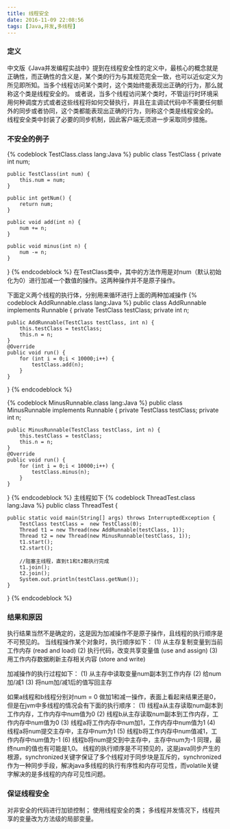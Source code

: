 ```yaml
---
title: 线程安全
date: 2016-11-09 22:08:56
tags: [Java,并发,多线程]
---
```


### 定义
中文版《Java并发编程实战中》提到在线程安全性的定义中，最核心的概念就是正确性，而正确性的含义是，某个类的行为与其规范完全一致，也可以近似定义为所见即所知。当多个线程访问某个类时，这个类始终能表现出正确的行为，那么就称这个类是线程安全的。
或者说，当多个线程访问某个类时，不管运行时环境采用何种调度方式或者这些线程将如何交替执行，并且在主调试代码中不需要任何额外的同步或者协同，这个类都能表现出正确的行为，则称这个类是线程安全的。
线程安全类中封装了必要的同步机制，因此客户端无须进一步采取同步措施。
<!-- more -->
### 不安全的例子
{% codeblock TestClass.class lang:Java %}
public class TestClass {
	private int num;
	
	public TestClass(int num) {
		this.num = num;
	}
	
	public int getNum() {  
        return num;  
    }  
	
	public void add(int n) {
		num += n;
	}
	
	public void minus(int n) {
		num -= n;
	}
}
{% endcodeblock %}
在TestClass类中，其中的方法作用是对num（默认初始化为0）进行加减一个数值的操作。这两种操作并不是原子操作。

下面定义两个线程的执行体，分别用来循环进行上面的两种加减操作
{% codeblock AddRunnable.class lang:Java %}
public class AddRunnable implements Runnable {
	private TestClass testClass;
	private int n;
	
	public AddRunnable(TestClass testClass, int n) {
		this.testClass = testClass;
		this.n = n;
	}
	@Override
	public void run() {
		for (int i = 0;i < 10000;i++) {
			testClass.add(n);
		}
	}
}
{% endcodeblock %}

{% codeblock MinusRunnable.class lang:Java %}
public class MinusRunnable implements Runnable {
	private TestClass testClass;
	private int n;
	
	public MinusRunnable(TestClass testClass, int n) {
		this.testClass = testClass;
		this.n = n;
	}
	@Override
	public void run() {
		for (int i = 0;i < 10000;i++) {
			testClass.minus(n);
		}
	}
}
{% endcodeblock %}
主线程如下
{% codeblock ThreadTest.class lang:Java %}
public class ThreadTest {

	public static void main(String[] args) throws InterruptedException {
		TestClass testClass =  new TestClass(0);
		Thread t1 = new Thread(new AddRunnable(testClass, 1));
		Thread t2 = new Thread(new MinusRunnable(testClass, 1));
		t1.start();
		t2.start();
		
		//阻塞主线程，直到t1和t2都执行完成
		t1.join();
		t2.join();
		System.out.println(testClass.getNum()); 
	}
}
{% endcodeblock %}

### 结果和原因
执行结果当然不是确定的，这是因为加减操作不是原子操作，且线程的执行顺序是不可预见的。
当线程操作某个对象时，执行顺序如下：
(1) 从主存复制变量到当前工作内存 (read and load)
(2) 执行代码，改变共享变量值 (use and assign)
(3) 用工作内存数据刷新主存相关内容 (store and write)

加减操作的执行过程如下：
(1) 从主存中读取变量num副本到工作内存
(2) 给num加/减1
(3) 将num加/减1后的值写回主存

如果a线程和b线程分别对num = 0 做加1和减一操作，表面上看起来结果还是0，但是在jvm中多线程的情况会有下面的执行顺序：
(1) 线程a从主存读取num副本到工作内存，工作内存中num值为0
(2) 线程b从主存读取num副本到工作内存，工作内存中num值为0
(3) 线程a将工作内存中num加1，工作内存中num值为1
(4) 线程a将num提交主存中，主存中num为1
(5) 线程b将工作内存中num值减1，工作内存中num值为-1
(6) 线程b将num提交到中主存中，主存中num为-1
同理，最终num的值也有可能是1,0。
线程的执行顺序是不可预见的，这是java同步产生的根源，synchronized关键字保证了多个线程对于同步块是互斥的，synchronized作为一种同步手段，解决java多线程的执行有序性和内存可见性，而volatile关键字解决的是多线程的内存可见性问题。

### 保证线程安全
对非安全的代码进行加锁控制；
使用线程安全的类；
多线程并发情况下，线程共享的变量改为方法级的局部变量。


